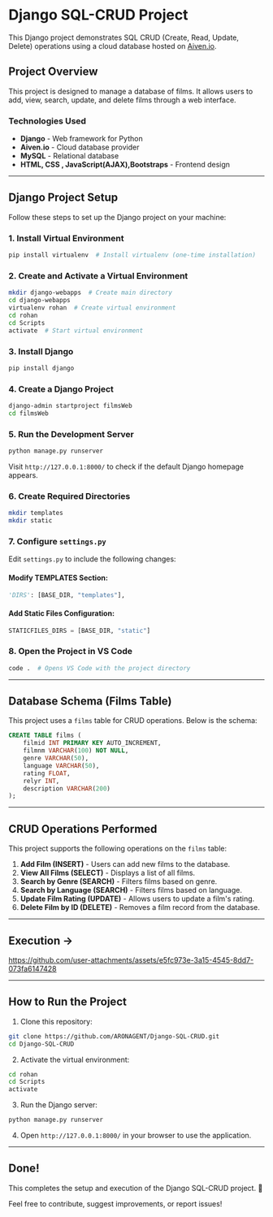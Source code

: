 # Django SQL-CRUD Project

This Django project demonstrates SQL CRUD (Create, Read, Update, Delete) operations using a cloud database hosted on [Aiven.io](https://aiven.io/).

## Project Overview
This project is designed to manage a database of films. It allows users to add, view, search, update, and delete films through a web interface.

### Technologies Used
- **Django** - Web framework for Python
- **Aiven.io** - Cloud database provider
- **MySQL** - Relational database
- **HTML, CSS , JavaScript(AJAX),Bootstraps** - Frontend design

---
## Django Project Setup
Follow these steps to set up the Django project on your machine:

### 1. Install Virtual Environment
```sh
pip install virtualenv  # Install virtualenv (one-time installation)
```

### 2. Create and Activate a Virtual Environment
```sh
mkdir django-webapps  # Create main directory
cd django-webapps
virtualenv rohan  # Create virtual environment
cd rohan
cd Scripts
activate  # Start virtual environment
```

### 3. Install Django
```sh
pip install django
```

### 4. Create a Django Project
```sh
django-admin startproject filmsWeb
cd filmsWeb
```

### 5. Run the Development Server
```sh
python manage.py runserver
```
Visit `http://127.0.0.1:8000/` to check if the default Django homepage appears.

### 6. Create Required Directories
```sh
mkdir templates
mkdir static
```

### 7. Configure `settings.py`
Edit `settings.py` to include the following changes:

#### Modify TEMPLATES Section:
```python
'DIRS': [BASE_DIR, "templates"],
```

#### Add Static Files Configuration:
```python
STATICFILES_DIRS = [BASE_DIR, "static"]
```

### 8. Open the Project in VS Code
```sh
code .  # Opens VS Code with the project directory
```

---
## Database Schema (Films Table)
This project uses a `films` table for CRUD operations. Below is the schema:

```sql
CREATE TABLE films (
    filmid INT PRIMARY KEY AUTO_INCREMENT,
    filmnm VARCHAR(100) NOT NULL,
    genre VARCHAR(50),
    language VARCHAR(50),
    rating FLOAT,
    relyr INT,
    description VARCHAR(200)
);
```

---
## CRUD Operations Performed
This project supports the following operations on the `films` table:

1. **Add Film (INSERT)** - Users can add new films to the database.
2. **View All Films (SELECT)** - Displays a list of all films.
3. **Search by Genre (SEARCH)** - Filters films based on genre.
4. **Search by Language (SEARCH)** - Filters films based on language.
5. **Update Film Rating (UPDATE)** - Allows users to update a film's rating.
6. **Delete Film by ID (DELETE)** - Removes a film record from the database.

---
## Execution ->



https://github.com/user-attachments/assets/e5fc973e-3a15-4545-8dd7-073fa6147428



---
## How to Run the Project
1. Clone this repository:
```sh
git clone https://github.com/ARONAGENT/Django-SQL-CRUD.git
cd Django-SQL-CRUD
```
2. Activate the virtual environment:
```sh
cd rohan
cd Scripts
activate
```
3. Run the Django server:
```sh
python manage.py runserver
```
4. Open `http://127.0.0.1:8000/` in your browser to use the application.

---
## Done!
This completes the setup and execution of the Django SQL-CRUD project. 🎉

Feel free to contribute, suggest improvements, or report issues!

